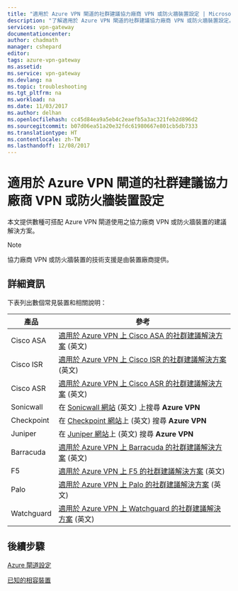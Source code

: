 ```yaml
---
title: "適用於 Azure VPN 閘道的社群建議協力廠商 VPN 或防火牆裝置設定 | Microsoft Docs"
description: "了解適用於 Azure VPN 閘道的社群建議協力廠商 VPN 或防火牆裝置設定。"
services: vpn-gateway
documentationcenter: 
author: chadmath
manager: cshepard
editor: 
tags: azure-vpn-gateway
ms.assetid: 
ms.service: vpn-gateway
ms.devlang: na
ms.topic: troubleshooting
ms.tgt_pltfrm: na
ms.workload: na
ms.date: 11/03/2017
ms.author: delhan
ms.openlocfilehash: cc45d84ea9a5eb4c2eaefb5a3ac321feb2d896d2
ms.sourcegitcommit: b07d06ea51a20e32fdc61980667e801cb5db7333
ms.translationtype: HT
ms.contentlocale: zh-TW
ms.lasthandoff: 12/08/2017
---
```

# <a name="community-suggested-third-party-vpn-or-firewall-device-settings-for-azure-vpn-gateway"></a>適用於 Azure VPN 閘道的社群建議協力廠商 VPN 或防火牆裝置設定

本文提供數種可搭配 Azure VPN 閘道使用之協力廠商 VPN 或防火牆裝置的建議解決方案。

> [!Note]
> 協力廠商 VPN 或防火牆裝置的技術支援是由裝置廠商提供。 

## <a name="more-information"></a>詳細資訊

下表列出數個常見裝置和相關說明：

|產品    |參考                                                |
|-----------|-----------------------------------------------------------|
|Cisco ASA  |[適用於 Azure VPN 上 Cisco ASA 的社群建議解決方案](https://search.cisco.com/search?query=%22Azure%20VPN%22%20ASA&locale=enUS&tab=Cisco) \(英文\)   |
|Cisco ISR  |[適用於 Azure VPN 上 Cisco ISR 的社群建議解決方案](https://search.cisco.com/search?query=%22Azure%20VPN%22%20ISR&locale=enUS&tab=Cisco) \(英文\)   |
|Cisco ASR  |[適用於 Azure VPN 上 Cisco ASR 的社群建議解決方案](https://search.cisco.com/search?query=%22Azure%20VPN%22%20ASR&locale=enUS&tab=Cisco) \(英文\)   |
|Sonicwall |在 [Sonicwall 網站](https://support.sonicwall.com/search) \(英文\) 上搜尋 **Azure VPN** |
| Checkpoint    |在 [Checkpoint 網站](https://supportcenter.checkpoint.com/supportcenter/portal)上 \(英文\) 搜尋 **Azure VPN** |
|Juniper |在 [Juniper 網站]( http://www.juniper.net/search/public/)上 \(英文\) 搜尋 **Azure VPN**|
|Barracuda  |[適用於 Azure VPN 上 Barracuda 的社群建議解決方案](https://campus.barracuda.com/search/?q=%22Azure+VPN%22&x=0&y=0) \(英文\)   |
|F5         |[適用於 Azure VPN 上 F5 的社群建議解決方案](https://support.f5.com/csp/#/federated-search?q=%22Azure%20VPN%22&source=support) \(英文\)          |
|Palo       |[適用於 Azure VPN 上 Palo 的社群建議解決方案](https://live.paloaltonetworks.com/t5/forums/searchpage/tab/message?q=Azure+VPN) \(英文\)        |
|Watchguard |[適用於 Azure VPN 上 Watchguard 的社群建議解決方案](http://watchguardsupport.force.com/SupportSearch#q=Azure%20VPN&t=All&sort=relevancy) \(英文\)  |

## <a name="next-step"></a>後續步驟

[Azure 閘道設定](https://docs.microsoft.com/azure/vpn-gateway/vpn-gateway-about-vpn-devices#a-nameipsecaipsecike-parameters)

[已知的相容裝置](https://docs.microsoft.com/azure/vpn-gateway/vpn-gateway-about-vpn-devices#validated-vpn-devices)

